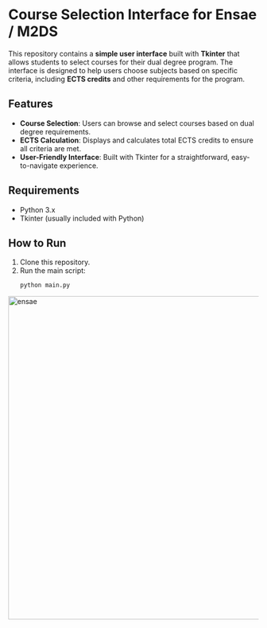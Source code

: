 # Course Selection Interface for Ensae / M2DS

This repository contains a **simple user interface** built with **Tkinter** that allows students to select courses for their dual degree program. The interface is designed to help users choose subjects based on specific criteria, including **ECTS credits** and other requirements for the program.

## Features
- **Course Selection**: Users can browse and select courses based on dual degree requirements.
- **ECTS Calculation**: Displays and calculates total ECTS credits to ensure all criteria are met.
- **User-Friendly Interface**: Built with Tkinter for a straightforward, easy-to-navigate experience.

## Requirements
- Python 3.x
- Tkinter (usually included with Python)

## How to Run
1. Clone this repository.
2. Run the main script:
   ```bash
   python main.py
   
<img src="demo_ects.png" alt="ensae" width="650" /> 
